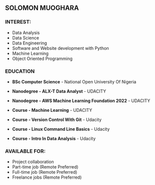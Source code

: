 ## SOLOMON MUOGHARA

### INTEREST:
- Data Analysis
- Data Science 
- Data Engineering 
- Software and Website development with Python
- Machine Learning
- Object Oriented Programming

### EDUCATION
- **BSc Computer Science** - National Open University Of Nigeria

- **Nanodegree - ALX-T Data Analyst** - UDACITY

- **Nanodegree - AWS Machine Learning Foundation 2022** - UDACITY

- **Course - Machine Learning** - UDACITY

- **Course - Version Control With Git** - Udacity 

- **Course - Linux Command Line Basics** - Udacity

- **Course - Intro In Data Analysis** - Udacity

### AVAILABLE FOR:
- Project collaboration
- Part-time job (Remote Preferred)
- Full-time job (Remote Preferred)
- Freelance jobs (Remote Preferred) 
